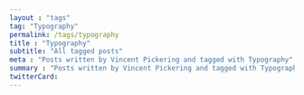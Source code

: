 ```yaml
---
layout : "tags"
tag: "Typography"
permalink: /tags/typography
title : "Typography"
subtitle: "All tagged posts"
meta : "Posts written by Vincent Pickering and tagged with Typography"
summary : "Posts written by Vincent Pickering and tagged with Typography"
twitterCard:
---
```

